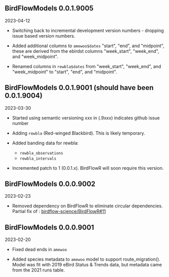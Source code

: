 ## BirdFlowModels 0.0.1.9005
2023-04-12

* Switching back to  incremental development version numbers - dropping issue 
  based version numbers. 

* Added additional columns to `amewoo$dates` "start", "end", and "midpoint", 
  these are derived from the ebirdst columns "week_start", "week_end", and 
  "week_midpoint".

* Renamed columns in `rewbla$dates` from "week_start", "week_end", and
  "week_midpoint" to  "start", "end", and "midpoint".



## BirdFlowModels 0.0.1.9001 (should have been 0.0.1.9004)
2023-03-30

* Started using semantic versioning  xxx in (.9xxx) indicates github issue number

* Adding `rewbla` (Red-winged Blackbird).  This is likely temporary.

* Added banding data for rewbla:
  - `rewbla_observations`
  - `rewbla_intervals`

* Incremented patch to 1 (0.0.1.x).  BirdFlowR will soon require this version.


## BirdFlowModels 0.0.0.9002
2023-02-23
* Removed dependency on BirdFlowR to eliminate circular dependencies. Partial fix of : [birdflow-science/BirdFlowR#11](https://github.com/birdflow-science/BirdFlowR/issues/11)

## BirdFlowModels 0.0.0.9001
2023-02-20

* Fixed dead ends in `amewoo` 

* Added species metadata to `amewoo` model to support route_migration(). Model was fit with 2019 eBird Status & Trends data, but metadata came from the 2021 runs table. 
